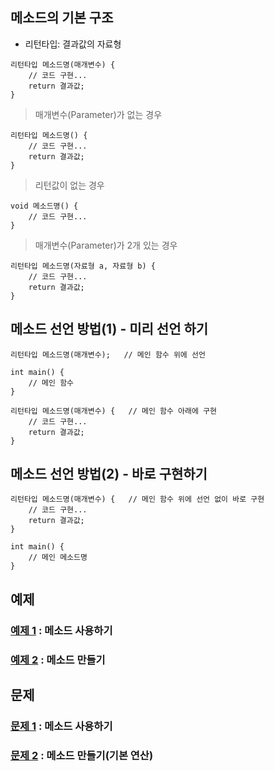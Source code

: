 ## 메소드의 기본 구조
- 리턴타입: 결과값의 자료형
```
리턴타입 메소드명(매개변수) {
    // 코드 구현...
    return 결과값;
}
```
> 매개변수(Parameter)가 없는 경우  
```
리턴타입 메소드명() {
    // 코드 구현...
    return 결과값;
}
```
  
> 리턴값이 없는 경우  
```
void 메소드명() {
    // 코드 구현...
}
```
  
> 매개변수(Parameter)가 2개 있는 경우  
```
리턴타입 메소드명(자료형 a, 자료형 b) {
    // 코드 구현...
    return 결과값;
}
```
## 메소드 선언 방법(1) - 미리 선언 하기
```
리턴타입 메소드명(매개변수);   // 메인 함수 위에 선언

int main() {
    // 메인 함수
}

리턴타입 메소드명(매개변수) {   // 메인 함수 아래에 구현
    // 코드 구현...
    return 결과값;
}
```
## 메소드 선언 방법(2) - 바로 구현하기
```
리턴타입 메소드명(매개변수) {   // 메인 함수 위에 선언 없이 바로 구현
    // 코드 구현...
    return 결과값;
}

int main() {
    // 메인 메소드명
}
```

## 예제
### [예제 1](method_ex/Ex01.java) : 메소드 사용하기
### [예제 2](method_ex/Ex02.java) : 메소드 만들기

## 문제
### [문제 1](method_quiz/quiz01/README.md) : 메소드 사용하기
### [문제 2](method_quiz/quiz02/README.md) : 메소드 만들기(기본 연산)